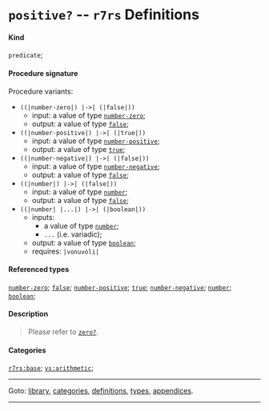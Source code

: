 

<a id='definition__r7rs__positive_3f'></a>

# `positive?` -- `r7rs` Definitions


#### Kind

`predicate`;


#### Procedure signature

Procedure variants:
 * `((|number-zero|) |->| (|false|))`
   * input: a value of type [`number-zero`](../../r7rs/types/number-zero.md#type__r7rs__number-zero);
   * output: a value of type [`false`](../../r7rs/types/false.md#type__r7rs__false);
 * `((|number-positive|) |->| (|true|))`
   * input: a value of type [`number-positive`](../../r7rs/types/number-positive.md#type__r7rs__number-positive);
   * output: a value of type [`true`](../../r7rs/types/true.md#type__r7rs__true);
 * `((|number-negative|) |->| (|false|))`
   * input: a value of type [`number-negative`](../../r7rs/types/number-negative.md#type__r7rs__number-negative);
   * output: a value of type [`false`](../../r7rs/types/false.md#type__r7rs__false);
 * `((|number|) |->| (|false|))`
   * input: a value of type [`number`](../../r7rs/types/number.md#type__r7rs__number);
   * output: a value of type [`false`](../../r7rs/types/false.md#type__r7rs__false);
 * `((|number| |...|) |->| (|boolean|))`
   * inputs:
     * a value of type [`number`](../../r7rs/types/number.md#type__r7rs__number);
     * `...` (i.e. variadic);
   * output: a value of type [`boolean`](../../r7rs/types/boolean.md#type__r7rs__boolean);
   * requires: `|vonuvoli|`


#### Referenced types

[`number-zero`](../../r7rs/types/number-zero.md#type__r7rs__number-zero);
[`false`](../../r7rs/types/false.md#type__r7rs__false);
[`number-positive`](../../r7rs/types/number-positive.md#type__r7rs__number-positive);
[`true`](../../r7rs/types/true.md#type__r7rs__true);
[`number-negative`](../../r7rs/types/number-negative.md#type__r7rs__number-negative);
[`number`](../../r7rs/types/number.md#type__r7rs__number);
[`boolean`](../../r7rs/types/boolean.md#type__r7rs__boolean);


#### Description

> Please refer to [`zero?`](../../r7rs/definitions/zero_3f.md#definition__r7rs__zero_3f).


#### Categories

[`r7rs:base`](../../r7rs/categories/r7rs_3a_base.md#category__r7rs__r7rs_3a_base);
[`vs:arithmetic`](../../r7rs/categories/vs_3a_arithmetic.md#category__r7rs__vs_3a_arithmetic);

----

Goto: [library](../../r7rs/_index.md#library__r7rs), [categories](../../r7rs/categories/_index.md#toc__r7rs__categories), [definitions](../../r7rs/definitions/_index.md#toc__r7rs__definitions), [types](../../r7rs/types/_index.md#toc__r7rs__types), [appendices](../../r7rs/appendices/_index.md#toc__r7rs__appendices).

----

